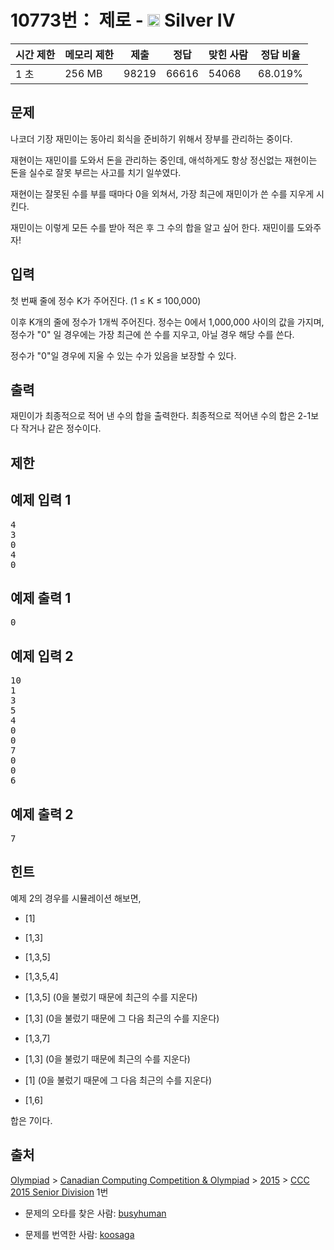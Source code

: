 # 10773번： 제로 - <img src="https://static.solved.ac/tier_small/7.svg" style="height:20px" /> Silver IV



| 시간 제한 | 메모리 제한 | 제출 | 정답 | 맞힌 사람 | 정답 비율 |
| --- | --- | --- | --- | --- | --- |
| 1 초 | 256 MB | 98219 | 66616 | 54068 | 68.019% |
## 문제

나코더 기장 재민이는 동아리 회식을 준비하기 위해서 장부를 관리하는 중이다.

재현이는 재민이를 도와서 돈을 관리하는 중인데, 애석하게도 항상 정신없는 재현이는 돈을 실수로 잘못 부르는 사고를 치기 일쑤였다.

재현이는 잘못된 수를 부를 때마다 0을 외쳐서, 가장 최근에 재민이가 쓴 수를 지우게 시킨다.

재민이는 이렇게 모든 수를 받아 적은 후 그 수의 합을 알고 싶어 한다. 재민이를 도와주자!

## 입력

첫 번째 줄에 정수 K가 주어진다. (1 ≤ K ≤ 100,000)

이후 K개의 줄에 정수가 1개씩 주어진다. 정수는 0에서 1,000,000 사이의 값을 가지며, 정수가 "0" 일 경우에는 가장 최근에 쓴 수를 지우고, 아닐 경우 해당 수를 쓴다.

정수가 "0"일 경우에 지울 수 있는 수가 있음을 보장할 수 있다.

## 출력

재민이가 최종적으로 적어 낸 수의 합을 출력한다. 최종적으로 적어낸 수의 합은 2-1보다 작거나 같은 정수이다.

## 제한

## 예제 입력 1

<pre>4
3
0
4
0
</pre>
## 예제 출력 1

<pre>0
</pre>
## 예제 입력 2

<pre>10
1
3
5
4
0
0
7
0
0
6
</pre>
## 예제 출력 2

<pre>7
</pre>
## 힌트

예제 2의 경우를 시뮬레이션 해보면,

- [1]

- [1,3]

- [1,3,5]

- [1,3,5,4]

- [1,3,5] (0을 불렀기 때문에 최근의 수를 지운다)

- [1,3] (0을 불렀기 때문에 그 다음 최근의 수를 지운다)

- [1,3,7]

- [1,3] (0을 불렀기 때문에 최근의 수를 지운다)

- [1] (0을 불렀기 때문에 그 다음 최근의 수를 지운다)

- [1,6]

합은 7이다.

## 출처

[Olympiad](/category/2) > [Canadian Computing Competition & Olympiad](/category/173) > [2015](/category/315) > [CCC 2015 Senior Division](/category/detail/1345) 1번

- 문제의 오타를 찾은 사람: [busyhuman](/user/busyhuman)

- 문제를 번역한 사람: [koosaga](/user/koosaga)